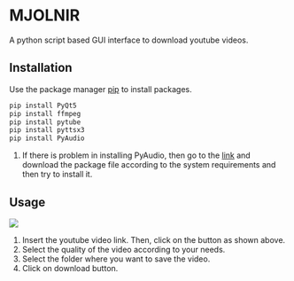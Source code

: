 # MJOLNIR

A python script based GUI interface to download youtube videos.

## Installation

Use the package manager [pip](https://pip.pypa.io/en/stable/) to install packages.

```bash
pip install PyQt5
pip install ffmpeg
pip install pytube
pip install pyttsx3
pip install PyAudio
```
1. If there is problem in installing PyAudio, then go to the [link](https://www.lfd.uci.edu/~gohlke/pythonlibs/) and download the package file according to the system requirements and then try to install it.

## Usage

![](/MJOLNIR.gif)

1. Insert the youtube video link. Then, click on the button as shown above.
2. Select the quality of the video according to your needs.
3. Select the folder where you want to save the video.
4. Click on download button.